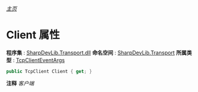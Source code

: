 ###### [主页](./Index.md "主页")
# Client 属性
**程序集** : [SharpDevLib.Transport.dll](./SharpDevLib.Transport.assembly.md "SharpDevLib.Transport.dll")
**命名空间** : [SharpDevLib.Transport](./SharpDevLib.Transport.namespace.md "SharpDevLib.Transport")
**所属类型** : [TcpClientEventArgs](./SharpDevLib.Transport.TcpClientEventArgs.md "TcpClientEventArgs")
``` csharp
public TcpClient Client { get; }
```
**注释**
*客户端*

